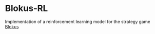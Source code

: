 # Blokus-RL
Implementation of a reinforcement learning model for the strategy game [Blokus](https://scheherazade.znadplanszy.pl/2018/03/31/blokus/)
